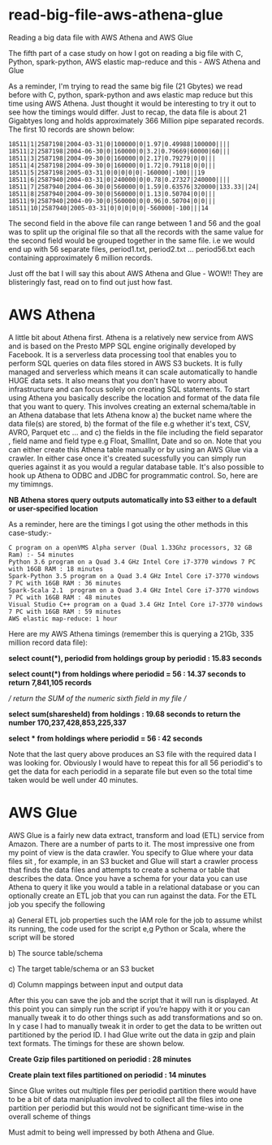 # read-big-file-aws-athena-glue

Reading a big data file with AWS Athena and AWS Glue

The fifth part of a case study on how I got on reading a big file with C, Python, spark-python, AWS elastic map-reduce and 
this - AWS Athena and Glue

As a reminder, I'm trying to read the same big file (21 Gbytes) we read before with C, python, spark-python and aws elastic map reduce 
but this time using AWS Athena. Just thought it would be interesting to try it out to see how the timings would differ. Just to recap, the data file is about 21 Gigabtyes long and holds approximately 366 Million pipe separated records. The first 10 records are shown below:


```
18511|1|2587198|2004-03-31|0|100000|0|1.97|0.49988|100000||||
18511|2|2587198|2004-06-30|0|160000|0|3.2|0.79669|60000|60|||
18511|3|2587198|2004-09-30|0|160000|0|2.17|0.79279|0|0|||
18511|4|2587198|2004-09-30|0|160000|0|1.72|0.79118|0|0|||
18511|5|2587198|2005-03-31|0|0|0|0|0|-160000|-100|||19
18511|6|2587940|2004-03-31|0|240000|0|0.78|0.27327|240000||||
18511|7|2587940|2004-06-30|0|560000|0|1.59|0.63576|320000|133.33||24|
18511|8|2587940|2004-09-30|0|560000|0|1.13|0.50704|0|0|||
18511|9|2587940|2004-09-30|0|560000|0|0.96|0.50704|0|0|||
18511|10|2587940|2005-03-31|0|0|0|0|0|-560000|-100|||14

```

The second field in the above file can range between 1 and 56 and the goal was to split up the original 
file so that all the records with the same value for the second field would be grouped together in the same file. i.e we 
would end up with 56 separate files, period1.txt, period2.txt ... period56.txt each containing approximately 6 million records.

Just off the bat I will say this about AWS Athena and Glue - WOW!! They are blisteringly fast, read on to find out just how fast.

# AWS Athena

A little bit about Athena first. Athena is a relatively new service from AWS and is based on the Presto MPP SQL engine 
originally developed by Facebook. It is a serverless data processing tool that enables you to perform SQL queries on data files 
stored in AWS S3 buckets. It is fully managed and serverless which means it can scale automatically to handle HUGE data sets. 
It also means that you don't have to worry about infrastructure and can focus solely on creating SQL statements. To start using 
Athena you basically describe the location and format of the data file that you want to query. This involves creating an external 
schema/table in an Athena database that lets Athena know a) the bucket name where the data file(s) are stored, b) the format of 
the file e.g whether it's text, CSV, AVRO, Parquet etc ...  and c) the fields in the file including the field separator , field name 
and field type e.g Float, SmallInt, Date and so on. Note that you can either create this Athena table manually or by using an 
AWS Glue via a crawler. In either case once it's created sucessfully you can simply run queries against 
it as you would a regular database table. It's also possible to hook up Athena to ODBC and JDBC for programmatic control. So, here are 
my timimngs.

**NB Athena stores query outputs automatically into S3 either to a default or user-specified location**

As a reminder, here are the timings I got using the other methods in this case-study:-

```
C program on a openVMS Alpha server (Dual 1.33Ghz processors, 32 GB Ram) :- 54 minutes
Python 3.6 program on a Quad 3.4 GHz Intel Core i7-3770 windows 7 PC with 16GB RAM : 18 minutes
Spark-Python 3.5 program on a Quad 3.4 GHz Intel Core i7-3770 windows 7 PC with 16GB RAM : 36 minutes
Spark-Scala 2.1  program on a Quad 3.4 GHz Intel Core i7-3770 windows 7 PC with 16GB RAM : 48 minutes
Visual Studio C++ program on a Quad 3.4 GHz Intel Core i7-3770 windows 7 PC with 16GB RAM : 59 minutes
AWS elastic map-reduce: 1 hour
```

Here are my AWS Athena timings (remember this is querying a 21Gb, 335 million record data file):

**select count(*), periodid from holdings group by periodid    : 15.83 seconds**

**select count(*) from holdings where periodid = 56      :   14.37 seconds to return 7,841,105 records**

**/* return the SUM of the numeric sixth field in my file */**

**select sum(sharesheld) from holdings    : 19.68 seconds to return the number 170,237,428,853,225,337**

**select * from holdings where periodid = 56      :  42 seconds**

Note that the last query above produces an S3 file with the required data I was looking for. Obviously I would have to repeat 
this for all 56 periodid's to get the data for each periodid in a separate file but even so the total time taken would 
be well under 40 minutes. 

# AWS Glue

AWS Glue is a fairly new data extract, transform and load (ETL) service from Amazon. There are a number of parts to it. The most 
impressive one from my point of view is the data crawler. You specify to Glue where your data files sit , for example, in an S3 bucket 
and Glue will start a crawler process  that finds the data files and attempts to create a schema or table that describes the data. Once 
you have a schema for your data you can use Athena to query it like you would a table in a relational database or you can optionally 
create an ETL job that you can run against the data. For the ETL job you specify the following

a)	General ETL job properties such the IAM role for the job to assume whilst its running, the code used for the script e,g Python or Scala, where the script will be stored

b)	The source table/schema

c)	The target table/schema or an S3 bucket

d)	Column mappings between input and output data

After this you can save the job and the script that it will run is displayed. At this point you can simply run the script if you’re 
happy with it or you can manually tweak it to do other things such as add transformations and so on. In y case I had to manually tweak 
it in order to get the data to be written out partitioned by the period ID. I had Glue write out the data in gzip and plain text 
formats. The timings for these are shown below.

**Create Gzip files partitioned on periodid : 28 minutes**

**Create plain text files partitioned on periodid : 14 minutes**

Since Glue writes out multiple files per periodid partition there would have to be a bit of data manipluation involved to collect all 
the files into one partition per periodid but this would not be significant time-wise in the overall scheme of things

Must admit to being well impressed by both Athena and Glue.

